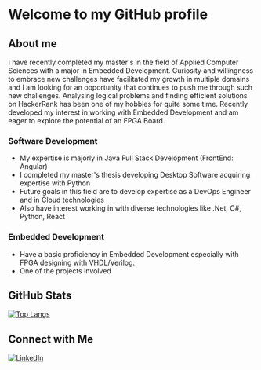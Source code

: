 
# Welcome to my GitHub profile

## About me
I have recently completed my master's in the field of Applied Computer Sciences with a major in Embedded Development. Curiosity and willingness to embrace new challenges have facilitated my growth in multiple domains and I am looking for an opportunity that continues to push me through such new challenges. Analysing logical problems and finding efficient solutions on HackerRank has been one of my hobbies for quite some time. Recently developed my interest in working with Embedded Development and am eager to explore the potential of an FPGA Board. 

### Software Development
- My expertise is majorly in Java Full Stack Development (FrontEnd: Angular)
- I completed my master's thesis developing Desktop Software acquiring expertise with Python
- Future goals in this field are to develop expertise as a DevOps Engineer and in Cloud technologies
- Also have interest working in with diverse technologies like .Net, C#, Python, React

### Embedded Development
- Have a basic proficiency in Embedded Development especially with FPGA designing with VHDL/Verilog.
- One of the projects involved 

## GitHub Stats

[![Top Langs](https://github-readme-stats.vercel.app/api/top-langs/?username=sandeshgharge&layout=compact)](https://github.com/sandeshgharge)

## Connect with Me

[![LinkedIn](https://img.shields.io/badge/-LinkedIn-0077B5?style=flat&logo=linkedin&logoColor=white)](https://www.linkedin.com/in/sandesh-gharge-753182b6/)
